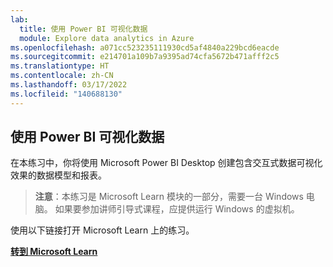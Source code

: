 ```yaml
---
lab:
  title: 使用 Power BI 可视化数据
  module: Explore data analytics in Azure
ms.openlocfilehash: a071cc523235111930cd5af4840a229bcd6eacde
ms.sourcegitcommit: e214701a109b7a9395ad74cfa5672b471afff2c5
ms.translationtype: HT
ms.contentlocale: zh-CN
ms.lasthandoff: 03/17/2022
ms.locfileid: "140688130"
---
```

## <a name="visualize-data-with-power-bi"></a>使用 Power BI 可视化数据

在本练习中，你将使用 Microsoft Power BI Desktop 创建包含交互式数据可视化效果的数据模型和报表。

> **注意**：本练习是 Microsoft Learn 模块的一部分，需要一台 Windows 电脑。 如果要参加讲师引导式课程，应提供运行 Windows 的虚拟机。

使用以下链接打开 Microsoft Learn 上的练习。

**[转到 Microsoft Learn](https://docs.microsoft.com/learn/modules/explore-fundamentals-data-visualization/5-exercise-power-bi)**
